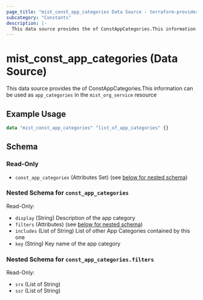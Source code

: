 ```yaml
---
page_title: "mist_const_app_categories Data Source - terraform-provider-mist"
subcategory: "Constants"
description: |-
  This data source provides the of ConstAppCategories.This information can be used as app_categories in the mist_org_service resource
---
```


# mist_const_app_categories (Data Source)

This data source provides the of ConstAppCategories.This information can be used as `app_categories` in the `mist_org_service` resource


## Example Usage

```terraform
data "mist_const_app_categories" "list_of_app_categories" {}
```

<!-- schema generated by tfplugindocs -->
## Schema

### Read-Only

- `const_app_categories` (Attributes Set) (see [below for nested schema](#nestedatt--const_app_categories))

<a id="nestedatt--const_app_categories"></a>
### Nested Schema for `const_app_categories`

Read-Only:

- `display` (String) Description of the app category
- `filters` (Attributes) (see [below for nested schema](#nestedatt--const_app_categories--filters))
- `includes` (List of String) List of other App Categories contained by this one
- `key` (String) Key name of the app category

<a id="nestedatt--const_app_categories--filters"></a>
### Nested Schema for `const_app_categories.filters`

Read-Only:

- `srx` (List of String)
- `ssr` (List of String)